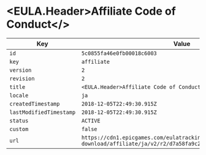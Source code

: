 # <EULA.Header>Affiliate Code of Conduct</>

| Key | Value |
| --- | ----- |
| `id` | `5c0855fa46e0fb00018c6003` |
| `key` | `affiliate` |
| `version` | `2` |
| `revision` | `2` |
| `title` | `<EULA.Header>Affiliate Code of Conduct</>` |
| `locale` | `ja` |
| `createdTimestamp` | `2018-12-05T22:49:30.915Z` |
| `lastModifiedTimestamp` | `2018-12-05T22:49:30.915Z` |
| `status` | `ACTIVE` |
| `custom` | `false` |
| `url` | `https://cdn1.epicgames.com/eulatracking-download/affiliate/ja/v2/r2/d7a58fa9c23461892efc0946ccbed827.pdf` |
